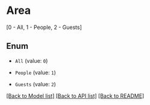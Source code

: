 # Area

[0 - All, 1 - People, 2 - Guests]

## Enum

* `All` (value: `0`)

* `People` (value: `1`)

* `Guests` (value: `2`)

[[Back to Model list]](../README.md#documentation-for-models) [[Back to API list]](../README.md#documentation-for-api-endpoints) [[Back to README]](../README.md)


